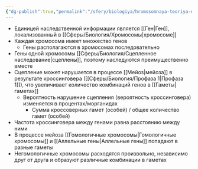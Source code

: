 ```yaml
---
{"dg-publish":true,"permalink":"/sfery/biologiya/hromosomnaya-teoriya-nasledstvennosti/","tags":["Генетика"]}
---
```


- Единицей наследственной информации является [[Ген\|Ген]], локализованный в [[Сферы/Биология/Хромосомы\|хромосоме]]
- Каждая хромосома имеет множество генов
	- Гены располагаются в хромосомах последовательно
- Гены одной хромосомы [[Сферы/Биология/Сцепленное наследование\|сцеплены]], поэтому наследуются преимущественно вместе 
- Сцепление может нарушается в процессе [[Мейоз\|мейоза]] в результате кроссинговера ([[Сферы/Биология/Профаза 1\|Профаза 1]]), что увеличивает количество комбинаций генов в [[Гаметы\|гаметах]]
	- Вероятность нарушение сцепления (вероятность кроссинговера) изменяется в процентах/морганидах 
		- Сумма кроссоверных гамет (особей) / общее количество гамет (особей)
- Частота кроссинговера между генами равна расстоянию между ними 
- В процессе мейоза [[Гомологичные хромосомы\|Гомологичные хромосомы]] и [[Аллельные гены\|Аллельные гены]] попадают в разные гаметы
- Негомологичные хромосомы расходятся произвольно, независимо друг от друга и образуют различные комбинации в гаметах